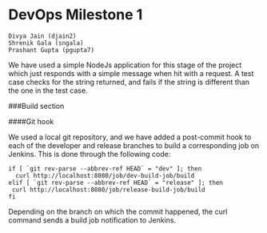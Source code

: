 # DevOps Milestone 1

    Divya Jain (djain2)
    Shrenik Gala (sngala)
    Prashant Gupta (pgupta7)

We have used a simple NodeJs application for this stage of the project which just responds with a simple message when hit with a request. A test case checks for the string returned, and fails if the string is different than the one in the test case.

###Build section

####Git hook

We used a local git repository, and we have added a post-commit hook to each of the developer and release branches to build a corresponding job on Jenkins. This is done through the following code:


    if [ `git rev-parse --abbrev-ref HEAD` = "dev" ]; then
      curl http://localhost:8080/job/dev-build-job/build
    elif [ `git rev-parse --abbrev-ref HEAD` = "release" ]; then
     curl http://localhost:8080/job/release-build-job/build
    fi

Depending on the branch on which the commit happened, the curl command sends a build job notification to Jenkins.
